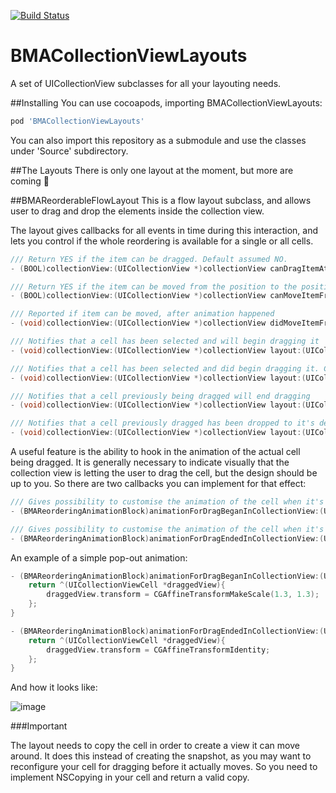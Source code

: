 [![Build Status](https://travis-ci.org/badoo/BMACollectionViewLayouts.svg?branch=master)](https://travis-ci.org/badoo/BMACollectionViewLayouts)

# BMACollectionViewLayouts

A set of UICollectionView subclasses for all your layouting needs.

##Installing
You can use cocoapods, importing BMACollectionViewLayouts:
```ruby
pod 'BMACollectionViewLayouts'
```

You can also import this repository as a submodule and use the classes under 'Source' subdirectory.

##The Layouts
There is only one layout at the moment, but more are coming :rocket:

##BMAReorderableFlowLayout
This is a flow layout subclass, and allows user to drag and drop the elements inside the collection view.

The layout gives callbacks for all events in time during this interaction, and lets you control if the whole reordering is available for a single or all cells.

```objectivec
/// Return YES if the item can be dragged. Default assumed NO.
- (BOOL)collectionView:(UICollectionView *)collectionView canDragItemAtIndexPath:(NSIndexPath *)indexPath;

/// Return YES if the item can be moved from the position to the position. Default assumed NO.
- (BOOL)collectionView:(UICollectionView *)collectionView canMoveItemFromIndexPath:(NSIndexPath *)indexPath toIndexPath:(NSIndexPath *)toIndexPath;

/// Reported if item can be moved, after animation happened
- (void)collectionView:(UICollectionView *)collectionView didMoveItemFromIndexPath:(NSIndexPath *)indexPath toIndexPath:(NSIndexPath *)toIndexPath;

/// Notifies that a cell has been selected and will begin dragging it
- (void)collectionView:(UICollectionView *)collectionView layout:(UICollectionViewLayout *)collectionViewLayout willBeginDraggingItemAtIndexPath:(NSIndexPath *)indexPath;

/// Notifies that a cell has been selected and did begin dragging it. Called after animations before dragging
- (void)collectionView:(UICollectionView *)collectionView layout:(UICollectionViewLayout *)collectionViewLayout didBeginDraggingItemAtIndexPath:(NSIndexPath *)indexPath;

/// Notifies that a cell previously being dragged will end dragging
- (void)collectionView:(UICollectionView *)collectionView layout:(UICollectionViewLayout *)collectionViewLayout willEndDraggingItemAtIndexPath:(NSIndexPath *)indexPath;

/// Notifies that a cell previously dragged has been dropped to it's destination. Called after all animations.
- (void)collectionView:(UICollectionView *)collectionView layout:(UICollectionViewLayout *)collectionViewLayout didEndDraggingItemAtIndexPath:(NSIndexPath *)indexPath;

```

A useful feature is the ability to hook in the animation of the actual cell being dragged. It is generally necessary to indicate visually that the collection view is letting the user to drag the cell, but the design should be up to you. So there are two callbacks you can implement for that effect:

```objectivec
/// Gives possibility to customise the animation of the cell when it's selected for dragging
- (BMAReorderingAnimationBlock)animationForDragBeganInCollectionView:(UICollectionView *)collectionView layout:(UICollectionViewLayout *)collectionViewLayout;

/// Gives possibility to customise the animation of the cell when it's dropped after dragging
- (BMAReorderingAnimationBlock)animationForDragEndedInCollectionView:(UICollectionView *)collectionView layout:(UICollectionViewLayout *)collectionViewLayout;

```

An example of a simple pop-out animation:
```objectivec
- (BMAReorderingAnimationBlock)animationForDragBeganInCollectionView:(UICollectionView *)collectionView layout:(UICollectionViewLayout *)collectionViewLayout {
    return ^(UICollectionViewCell *draggedView){
        draggedView.transform = CGAffineTransformMakeScale(1.3, 1.3);
    };
}

- (BMAReorderingAnimationBlock)animationForDragEndedInCollectionView:(UICollectionView *)collectionView layout:(UICollectionViewLayout *)collectionViewLayout {
    return ^(UICollectionViewCell *draggedView){
        draggedView.transform = CGAffineTransformIdentity;
    };
}
```

And how it looks like:

![image](demoimages/popinreorder.gif)

###Important

The layout needs to copy the cell in order to create a view it can move around. It does this instead of creating the snapshot, as you may want to reconfigure your cell for dragging before it actually moves. So you need to implement NSCopying in your cell and return a valid copy.
